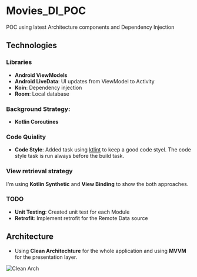 # Movies_DI_POC
POC using latest Architecture components and Dependency Injection 

## Technologies

### Libraries
- **Android ViewModels**
- **Android LiveData**: UI updates from ViewModel to Activity
- **Koin**: Dependency injection
- **Room**: Local database

### Background Strategy:
- **Kotlin Coroutines**

### Code Quiality
- **Code Style**: Added task using [ktlint](https://github.com/pinterest/ktlint) to keep a good code styel. The code style task is run always before the build task.

### View retrieval strategy 
I'm using **Kotlin Synthetic** and **View Binding** to show the both approaches.

### TODO
- **Unit Testing**: Created unit test for each Module
- **Retrofit**: Implement retrofit for the Remote Data source

## Architecture
- Using **Clean Architechture** for the whole application and using **MVVM** for the presentation layer.

![Clean Arch](https://user-images.githubusercontent.com/16215046/122849576-5e7a4000-d2d1-11eb-90a2-556d0bcb5225.png)
